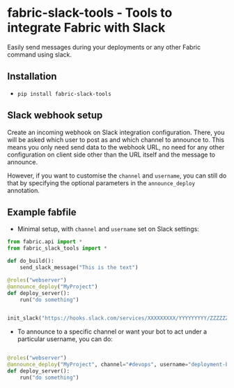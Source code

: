 # fabric-slack-tools - Tools to integrate Fabric with Slack

Easily send messages during your deployments or any other Fabric command using slack.

## Installation
* `pip install fabric-slack-tools`

## Slack webhook setup
Create an incoming webhook on Slack integration configuration. There, you will be asked which user to post as and which
channel to announce to. This means you only need send data to the webhook URL, no need for any other configuration
on client side other than the URL itself and the message to announce.

However, if you want to customise the `channel` and `username`, you can still do that by specifying the optional
parameters in the `announce_deploy` annotation.

## Example fabfile

- Minimal setup, with `channel` and `username` set on Slack settings:

```python
from fabric.api import *
from fabric_slack_tools import *

def do_build():
    send_slack_message("This is the text")

@roles("webserver")
@announce_deploy("MyProject")
def deploy_server():
    run("do something")


init_slack("https://hooks.slack.com/services/XXXXXXXXX/YYYYYYYYY/ZZZZZZZZZZZZZZZZZZZZZZZZ")
```

- To announce to a specific channel or want your bot to act under a particular username, you can do:

```python

@roles("webserver")
@announce_deploy("MyProject", channel="#devops", username="deployment-bot")
def deploy_server():
    run("do something")

```
